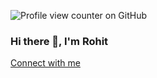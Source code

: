 ![Profile view counter on GitHub](https://komarev.com/ghpvc/?username=Rohit-Singh-Rawat)
### Hi there 👋, I'm Rohit 
[Connect with me](https://rohitsinghrawat.tech)



